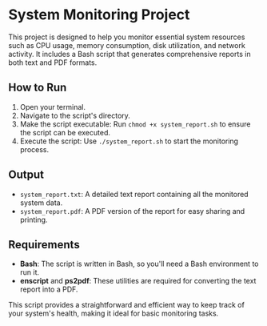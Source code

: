 # System Monitoring Project

This project is designed to help you monitor essential system resources such as CPU usage, memory consumption, disk utilization, and network activity. It includes a Bash script that generates comprehensive reports in both text and PDF formats.

## How to Run

1. Open your terminal.
2. Navigate to the script's directory.
3. Make the script executable: Run `chmod +x system_report.sh` to ensure the script can be executed.
4. Execute the script: Use `./system_report.sh` to start the monitoring process.

## Output

- `system_report.txt`: A detailed text report containing all the monitored system data.
- `system_report.pdf`: A PDF version of the report for easy sharing and printing.

## Requirements

- **Bash**: The script is written in Bash, so you'll need a Bash environment to run it.
- **enscript** and **ps2pdf**: These utilities are required for converting the text report into a PDF.

This script provides a straightforward and efficient way to keep track of your system's health, making it ideal for basic monitoring tasks.

